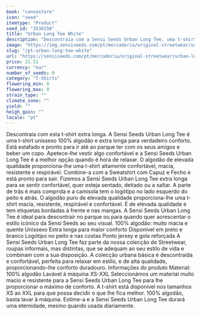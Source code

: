 ```yaml
---
book: "cannastore"
icon: "seed"
itemtype: "Product"
seed_id: "3530156"
title: "Urban Long Tee White"
description: "Descontraia com a Sensi Seeds Urban Long Tee, uma t-shirt unissexo extra longa 100% algodão para maior conforto. Compre já!"
image: "https://img.sensiseeds.com/pt/mercadoria/original-streetwear/urban-long-tee-white-image.png"
slug: "/pt-urban-long-tee-white"
url: "https://sensiseeds.com/pt/mercadoria/original-streetwear/urban-long-tee-white?a_aid=cannastore"
price: 22.51
currency: "eur"
number_of_seeds: 0
category: "T-Shirts"
flowering_min: 0
flowering_max: 0
strain_type: ""
climate_zone: ""
yield: ""
heigh_gain: ""
locale: "pt"
---
```

Descontraia com esta t-shirt extra longa. A Sensi Seeds Urban Long Tee é uma t-shirt unissexo 100% algodão e extra longa para verdadeiro conforto. Está estafado e pronto para ir até ao parque ter com os seus amigos e beber um copo. Apetece-lhe vestir algo confortável e a Sensi Seeds Urban Long Tee é a melhor opção quando é hora de relaxar. O algodão de elevada qualidade proporciona-lhe uma t-shirt altamente confortável, macia, resistente e respirável. Combine-a com a Sweatshirt com Capuz e Fecho e está pronto para sair. Fizemos a Sensi Seeds Urban Long Tee extra longa para se sentir confortável, quer esteja sentado, deitado ou a saltar. A parte de trás é mais comprida e a camisola tem o logótipo no lado esquerdo do peito e atrás. O algodão puro de elevada qualidade proporciona-lhe uma t-shirt macia, resistente, respirável e confortável. É de elevada qualidade e tem etiquetas bordadas à frente e nas mangas. A Sensi Seeds Urban Long Tee é ideal para descontrair no parque ou para quando quer acrescentar o estilo icónico da Sensi Seeds ao seu visual. 100% algodão: muito macia e quente Unissexo Extra longa para maior conforto Disponível em preto e branco Logótipo no peito e nas costas Ponto jersey e gola reforçada A Sensi Seeds Urban Long Tee faz parte da nossa colecção de Streetwear, roupas informais, mas distintas, que se adequam ao seu estilo de vida e combinam com a sua disposição. A colecção urbana básica é descontraída e confortável, perfeita para relaxar em estilo, e de alta qualidade, proporcionando-lhe conforto duradouro. Informações do produto Material: 100% algodão Lavável à máquina XS-XXL Seleccionámos um material muito macio e resistente para a Sensi Seeds Urban Long Tee para lhe proporcionar o máximo de conforto. A t-shirt está disponível nos tamanhos XS ao XXL para que possa decidir o que lhe fica melhor. 100% algodão, basta lavar à máquina. Estime-a e a Sensi Seeds Urban Long Tee durará uma eternidade, mesmo quando usada diariamente.
